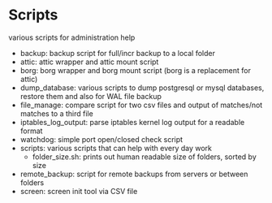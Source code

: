 Scripts
=======

various scripts for administration help


* backup: backup script for full/incr backup to a local folder
* attic: attic wrapper and attic mount script
* borg: borg wrapper and borg mount script (borg is a replacement for attic)
* dump_database: various scripts to dump postgresql or mysql databases, restore them and also for WAL file backup
* file_manage: compare script for two csv files and output of matches/not matches to a third file
* iptables_log_output: parse iptables kernel log output for a readable format
* watchdog: simple port open/closed check script
* scripts: various scripts that can help with every day work
  - folder_size.sh: prints out human readable size of folders, sorted by size
* remote_backup: script for remote backups from servers or between folders
* screen: screen init tool via CSV file
